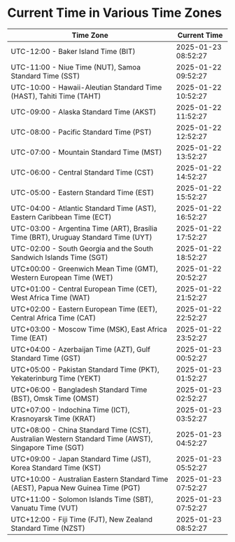 # Current Time in Various Time Zones

| Time Zone | Current Time |
|-----------|--------------|
| UTC-12:00 - Baker Island Time (BIT) | 2025-01-23 08:52:27 |
| UTC-11:00 - Niue Time (NUT), Samoa Standard Time (SST) | 2025-01-22 09:52:27 |
| UTC-10:00 - Hawaii-Aleutian Standard Time (HAST), Tahiti Time (TAHT) | 2025-01-22 10:52:27 |
| UTC-09:00 - Alaska Standard Time (AKST) | 2025-01-22 11:52:27 |
| UTC-08:00 - Pacific Standard Time (PST) | 2025-01-22 12:52:27 |
| UTC-07:00 - Mountain Standard Time (MST) | 2025-01-22 13:52:27 |
| UTC-06:00 - Central Standard Time (CST) | 2025-01-22 14:52:27 |
| UTC-05:00 - Eastern Standard Time (EST) | 2025-01-22 15:52:27 |
| UTC-04:00 - Atlantic Standard Time (AST), Eastern Caribbean Time (ECT) | 2025-01-22 16:52:27 |
| UTC-03:00 - Argentina Time (ART), Brasília Time (BRT), Uruguay Standard Time (UYT) | 2025-01-22 17:52:27 |
| UTC-02:00 - South Georgia and the South Sandwich Islands Time (SGT) | 2025-01-22 18:52:27 |
| UTC±00:00 - Greenwich Mean Time (GMT), Western European Time (WET) | 2025-01-22 20:52:27 |
| UTC+01:00 - Central European Time (CET), West Africa Time (WAT) | 2025-01-22 21:52:27 |
| UTC+02:00 - Eastern European Time (EET), Central Africa Time (CAT) | 2025-01-22 22:52:27 |
| UTC+03:00 - Moscow Time (MSK), East Africa Time (EAT) | 2025-01-22 23:52:27 |
| UTC+04:00 - Azerbaijan Time (AZT), Gulf Standard Time (GST) | 2025-01-23 00:52:27 |
| UTC+05:00 - Pakistan Standard Time (PKT), Yekaterinburg Time (YEKT) | 2025-01-23 01:52:27 |
| UTC+06:00 - Bangladesh Standard Time (BST), Omsk Time (OMST) | 2025-01-23 02:52:27 |
| UTC+07:00 - Indochina Time (ICT), Krasnoyarsk Time (KRAT) | 2025-01-23 03:52:27 |
| UTC+08:00 - China Standard Time (CST), Australian Western Standard Time (AWST), Singapore Time (SGT) | 2025-01-23 04:52:27 |
| UTC+09:00 - Japan Standard Time (JST), Korea Standard Time (KST) | 2025-01-23 05:52:27 |
| UTC+10:00 - Australian Eastern Standard Time (AEST), Papua New Guinea Time (PGT) | 2025-01-23 07:52:27 |
| UTC+11:00 - Solomon Islands Time (SBT), Vanuatu Time (VUT) | 2025-01-23 07:52:27 |
| UTC+12:00 - Fiji Time (FJT), New Zealand Standard Time (NZST) | 2025-01-23 08:52:27 |
